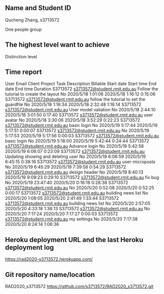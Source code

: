 ## Name and Student ID
Qucheng Zhang, s3713572

One people group

## The highest level want to achieve 
Distinction level


## Time report
User	Email	Client	Project	Task	Description	Billable	Start date	Start time	End date	End time	Duration
S3713572	s3713572@student.rmit.edu.au				Follow the tutorial to create the layout	No	2020/5/18	1:01:06	2020/5/18	1:16:12	0:15:06
S3713572	s3713572@student.rmit.edu.au				follow the tutorial to set the guardfile	No	2020/5/18	1:16:34	2020/5/18	2:32:48	1:16:14
S3713572	s3713572@student.rmit.edu.au				User model valiation	No	2020/5/18	2:44:10	2020/5/18	3:01:50	0:17:40
S3713572	s3713572@student.rmit.edu.au				user avatar	No	2020/5/18	3:30:06	2020/5/18	3:52:29	0:22:23
S3713572	s3713572@student.rmit.edu.au				basic login	No	2020/5/19	5:17:44	2020/5/19	5:17:51	0:00:07
S3713572	s3713572@student.rmit.edu.au					No	2020/5/19	5:17:53	2020/5/19	5:17:56	0:00:03
S3713572	s3713572@student.rmit.edu.au				basic login	No	2020/5/19	5:18:00	2020/5/19	5:42:44	0:24:44
S3713572	s3713572@student.rmit.edu.au				Advance login	No	2020/5/19	5:42:58	2020/5/19	6:06:07	0:23:09
S3713572	s3713572@student.rmit.edu.au				Updating showing and deleting user	No	2020/5/19	6:06:59	2020/5/19	6:45:15	0:38:16
S3713572	s3713572@student.rmit.edu.au				user-microposts	No	2020/5/19	6:45:29	2020/5/19	7:39:58	0:54:29
S3713572	s3713572@student.rmit.edu.au				design header	No	2020/5/19	8:40:13	2020/5/19	9:09:23	0:29:10
S3713572	s3713572@student.rmit.edu.au				fix bug	No	2020/5/19	23:47:40	2020/5/20	0:16:18	0:28:38
S3713572	s3713572@student.rmit.edu.au					No	2020/5/20	0:52:08	2020/5/20	0:52:25	0:00:17
S3713572	s3713572@student.rmit.edu.au				building news list	No	2020/5/20	1:08:05	2020/5/20	2:41:49	1:33:44
S3713572	s3713572@student.rmit.edu.au				building news list	No	2020/5/20	2:57:05	2020/5/20	4:33:18	1:36:13
S3713572	s3713572@student.rmit.edu.au					No	2020/5/20	7:17:24	2020/5/20	7:17:27	0:00:03
S3713572	s3713572@student.rmit.edu.au				my settings	No	2020/5/20	7:17:38	2020/5/20	8:24:14	1:06:36

## Heroku deployment URL and the last Heroku deployment log
https://rad2020-s3713572.herokuapp.com/

## Git repository name/location
RAD2020_s3713572
https://github.com/s3713572/RAD2020_s3713572.git
